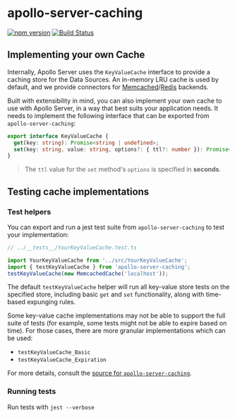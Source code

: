 # apollo-server-caching

[![npm version](https://badge.fury.io/js/apollo-server-caching.svg)](https://badge.fury.io/js/apollo-server-caching)
[![Build Status](https://circleci.com/gh/apollographql/apollo-server/tree/main.svg?style=svg)](https://circleci.com/gh/apollographql/apollo-server)

## Implementing your own Cache

Internally, Apollo Server uses the `KeyValueCache` interface to provide a caching store for the Data Sources. An in-memory LRU cache is used by default, and we provide connectors for [Memcached](../apollo-server-cache-memcached)/[Redis](../apollo-server-cache-redis) backends.

Built with extensibility in mind, you can also implement your own cache to use with Apollo Server, in a way that best suits your application needs. It needs to implement the following interface that can be exported from `apollo-server-caching`:

```typescript
export interface KeyValueCache {
  get(key: string): Promise<string | undefined>;
  set(key: string, value: string, options?: { ttl?: number }): Promise<void>;
}
```

> The `ttl` value for the `set` method's `options` is specified in __seconds__.

## Testing cache implementations

### Test helpers

You can export and run a jest test suite from `apollo-server-caching` to test your implementation:

```typescript
// ../__tests__/YourKeyValueCache.test.ts

import YourKeyValueCache from '../src/YourKeyValueCache';
import { testKeyValueCache } from 'apollo-server-caching';
testKeyValueCache(new MemcachedCache('localhost'));
```

The default `testKeyValueCache` helper will run all key-value store tests on the specified store, including basic `get` and `set` functionality, along with time-based expunging rules.

Some key-value cache implementations may not be able to support the full suite of tests (for example, some tests might not be able to expire based on time).  For those cases, there are more granular implementations which can be used:

* `testKeyValueCache_Basic`
* `testKeyValueCache_Expiration`

For more details, consult the [source for `apollo-server-caching`](./src/__tests__/testsuite.ts).

### Running tests

Run tests with `jest --verbose`
